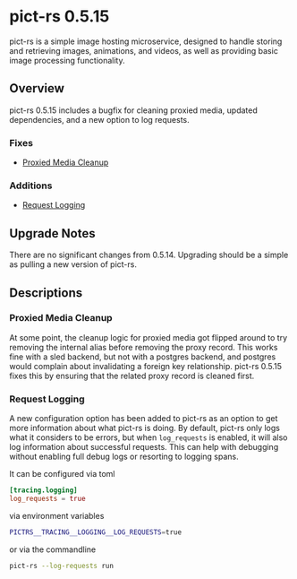 # pict-rs 0.5.15

pict-rs is a simple image hosting microservice, designed to handle storing and retrieving images,
animations, and videos, as well as providing basic image processing functionality.

## Overview

pict-rs 0.5.15 includes a bugfix for cleaning proxied media, updated dependencies, and a new option
to log requests.

### Fixes

- [Proxied Media Cleanup](#proxied-media-cleanup)


### Additions

- [Request Logging](#request-logging)


## Upgrade Notes

There are no significant changes from 0.5.14. Upgrading should be a simple as pulling a new version
of pict-rs.


## Descriptions

### Proxied Media Cleanup

At some point, the cleanup logic for proxied media got flipped around to try removing the internal
alias before removing the proxy record. This works fine with a sled backend, but not with a
postgres backend, and postgres would complain about invalidating a foreign key relationship.
pict-rs 0.5.15 fixes this by ensuring that the related proxy record is cleaned first.


### Request Logging

A new configuration option has been added to pict-rs as an option to get more information about
what pict-rs is doing. By default, pict-rs only logs what it considers to be errors, but when
`log_requests` is enabled, it will also log information about successful requests. This can help
with debugging without enabling full debug logs or resorting to logging spans.

It can be configured via toml
```toml
[tracing.logging]
log_requests = true
```

via environment variables
```bash
PICTRS__TRACING__LOGGING__LOG_REQUESTS=true
```

or via the commandline
```bash
pict-rs --log-requests run
```
